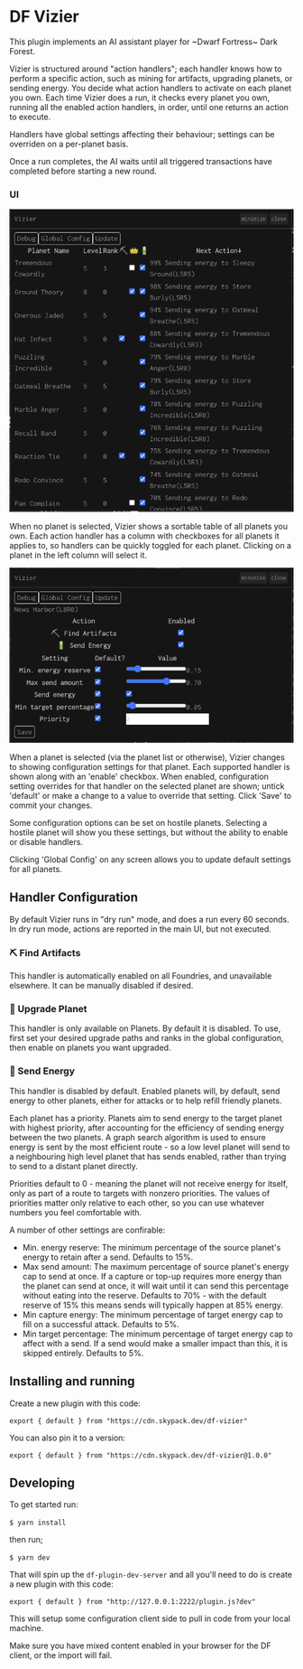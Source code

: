 # DF Vizier

This plugin implements an AI assistant player for ~Dwarf Fortress~ Dark Forest.

Vizier is structured around "action handlers"; each handler knows how to perform a specific action, such as mining for artifacts, upgrading planets, or sending energy. You decide what action handlers to activate on each planet you own. Each time Vizier does a run, it checks every planet you own, running all the enabled action handlers, in order, until one returns an action to execute.

Handlers have global settings affecting their behaviour; settings can be overriden on a per-planet basis.

Once a run completes, the AI waits until all triggered transactions have completed before starting a new round.

### UI
![](./planet_list.png)

When no planet is selected, Vizier shows a sortable table of all planets you own. Each action handler has a column with checkboxes for all planets it applies to, so handlers can be quickly toggled for each planet. Clicking on a planet in the left column will select it.

![](./planet_config.png)

When a planet is selected (via the planet list or otherwise), Vizier changes to showing configuration settings for that planet. Each supported handler is shown along with an 'enable' checkbox. When enabled, configuration setting overrides for that handler on the selected planet are shown; untick 'default' or make a change to a value to override that setting. Click 'Save' to commit your changes.

Some configuration options can be set on hostile planets. Selecting a hostile planet will show you these settings, but without the ability to enable or disable handlers.

Clicking 'Global Config' on any screen allows you to update default settings for all planets.

## Handler Configuration
By default Vizier runs in "dry run" mode, and does a run every 60 seconds. In dry run mode, actions are reported in the main UI, but not executed.

### ⛏️ Find Artifacts
This handler is automatically enabled on all Foundries, and unavailable elsewhere. It can be manually disabled if desired.

### 👑 Upgrade Planet
This handler is only available on Planets. By default it is disabled. To use, first set your desired upgrade paths and ranks in the global configuration, then enable on planets you want upgraded.

### 🔋 Send Energy
This handler is disabled by default. Enabled planets will, by default, send energy to other planets, either for attacks or to help refill friendly planets.

Each planet has a priority. Planets aim to send energy to the target planet with highest priority, after accounting for the efficiency of sending energy between the two planets. A graph search algorithm is used to ensure energy is sent by the most efficient route - so a low level planet will send to a neighbouring high level planet that has sends enabled, rather than trying to send to a distant planet directly.

Priorities default to 0 - meaning the planet will not receive energy for itself, only as part of a route to targets with nonzero priorities. The values of priorities matter only relative to each other, so you can use whatever numbers you feel comfortable with.

A number of other settings are confirable:
 - Min. energy reserve: The minimum percentage of the source planet's energy to retain after a send. Defaults to 15%.
 - Max send amount: The maximum percentage of source planet's energy cap to send at once. If a capture or top-up requires more energy than the planet can send at once, it will wait until it can send this percentage without eating into the reserve. Defaults to 70% - with the default reserve of 15% this means sends will typically happen at 85% energy.
 - Min capture energy: The minimum percentage of target energy cap to fill on a successful attack. Defaults to 5%.
 - Min target percentage: The minimum percentage of target energy cap to affect with a send. If a send would make a smaller impact than this, it is skipped entirely. Defaults to 5%.

## Installing and running

Create a new plugin with this code:

```
export { default } from "https://cdn.skypack.dev/df-vizier"
```

You can also pin it to a version:
```
export { default } from "https://cdn.skypack.dev/df-vizier@1.0.0"
```

## Developing

To get started run:

`$ yarn install`  

then run;

`$ yarn dev`

That will spin up the `df-plugin-dev-server` and all you'll need to do is create a new plugin with this code:

```
export { default } from "http://127.0.0.1:2222/plugin.js?dev"
```

This will setup some configuration client side to pull in code from your local machine.

Make sure you have mixed content enabled in your browser for the DF client, or the import will fail.
